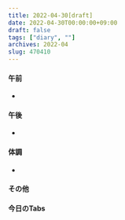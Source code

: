```yaml
---
title: 2022-04-30[draft]
date: 2022-04-30T00:00:00+09:00
draft: false
tags: ["diary", ""]
archives: 2022-04
slug: 470410
---
```

#### 午前
- 
#### 午後
- 
#### 体調
- 
#### その他
#### 今日のTabs